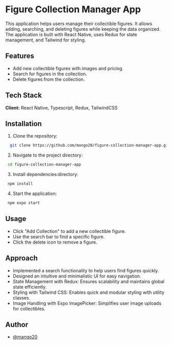# Figure Collection Manager App

This application helps users manage their collectible figures. It allows adding, searching, and deleting figures while keeping the data organized. The application is built with React Native, uses Redux for state management, and Tailwind for styling.

## Features

- Add new collectible figures with images and pricing.
- Search for figures in the collection.
- Delete figures from the collection.

## Tech Stack

**Client:** React Native, Typescript, Redux, TailwindCSS

## Installation

1. Clone the repository:

```bash
  git clone https://github.com/mango20/figure-collection-manager-app.git
```

2. Navigate to the project directory:

```bash
 cd figure-collection-manager-app
```

3. Install dependencies:directory:

```bash
 npm install
```

4. Start the application:

```bash
 npm expo start
```

## Usage

- Click "Add Collection" to add a new collectible figure.
- Use the search bar to find a specific figure.
- Click the delete icon to remove a figure.

## Approach

- Implemented a search functionality to help users find figures quickly.
- Designed an intuitive and minimalistic UI for easy navigation.
- State Management with Redux: Ensures scalability and maintains global state efficiently.
- Styling with Tailwind CSS: Enables quick and modular styling with utility classes.
- Image Handling with Expo ImagePicker: Simplifies user image uploads for collectibles.

## Author

- [@mango20](https://github.com/mango20/)
